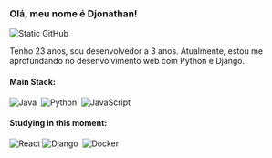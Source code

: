

### Olá, meu nome é Djonathan!

<img src="https://img.shields.io/static/v1?label=Overview&message=djonathan&color=f8efd4&style=for-the-badge&logo=GitHub" alt="Static GitHub">

<p> Tenho 23 anos, sou desenvolvedor a 3 anos. Atualmente, estou me aprofundando no desenvolvimento web com Python e Django.<br/> </p>

#### Main Stack:

![Java](https://img.shields.io/badge/java-D00000?style=for-the-badge&logo=Java&logoColor=white)&nbsp;
![Python](https://img.shields.io/badge/Python-14354C?style=for-the-badge&logo=python&logoColor=white)&nbsp;
![JavaScript](https://img.shields.io/badge/JavaScript-F7DF1E?style=for-the-badge&logo=javascript&logoColor=black)&nbsp;


#### Studying in this moment:
![React](https://img.shields.io/badge/React-61DAFB?style=for-the-badge&logo=react&logoColor=white)
![Django](https://img.shields.io/badge/Django-092E20?style=for-the-badge&logo=django&logoColor=white)&nbsp;
![Docker](https://img.shields.io/badge/Docker-2496ED?style=for-the-badge&logo=docker&logoColor=white)









